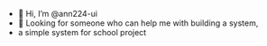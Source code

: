 - 👋 Hi, I’m @ann224-ui
- 🥹 Looking for someone who can help me with building a system,
- a simple system for school project 

<!---
ann224-ui/ann224-ui is a ✨ special ✨ repository because its `README.md` (this file) appears on your GitHub profile.
You can click the Preview link to take a look at your changes.
--->
